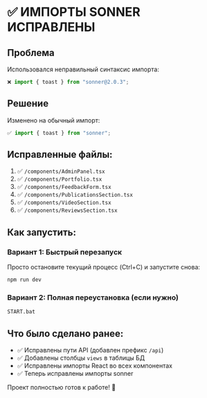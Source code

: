 # ✅ ИМПОРТЫ SONNER ИСПРАВЛЕНЫ

## Проблема
Использовался неправильный синтаксис импорта:
```typescript
❌ import { toast } from "sonner@2.0.3";
```

## Решение
Изменено на обычный импорт:
```typescript
✅ import { toast } from "sonner";
```

## Исправленные файлы:
1. ✅ `/components/AdminPanel.tsx`
2. ✅ `/components/Portfolio.tsx`
3. ✅ `/components/FeedbackForm.tsx`
4. ✅ `/components/PublicationsSection.tsx`
5. ✅ `/components/VideoSection.tsx`
6. ✅ `/components/ReviewsSection.tsx`

## Как запустить:

### Вариант 1: Быстрый перезапуск
Просто остановите текущий процесс (Ctrl+C) и запустите снова:
```bash
npm run dev
```

### Вариант 2: Полная переустановка (если нужно)
```bash
START.bat
```

## Что было сделано ранее:
- ✅ Исправлены пути API (добавлен префикс `/api`)
- ✅ Добавлены столбцы `views` в таблицы БД
- ✅ Исправлены импорты React во всех компонентах
- ✅ Теперь исправлены импорты sonner

Проект полностью готов к работе! 🎉

